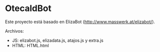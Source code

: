 ﻿# OtecaldBot
Este proyecto está basado en ElizaBot (http://www.masswerk.at/elizabot/).

Archivos:

* JS: elizabot.js, elizadata.js, atajos.js y extra.js
* HTML: HTML.html

